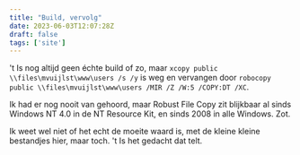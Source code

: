 ```yaml
---
title: "Build, vervolg"
date: 2023-06-03T12:07:28Z
draft: false
tags: ['site']
---
```


't Is nog altijd geen échte build of zo, maar `xcopy public \\files\mvuijlst\www\users /s /y` is weg en vervangen door `robocopy public \\files\mvuijlst\www\users /MIR /Z /W:5 /COPY:DT /XC`. 

Ik had er nog nooit van gehoord, maar Robust File Copy zit blijkbaar al sinds Windows NT 4.0 in de NT Resource Kit, en sinds 2008 in alle Windows. Zot. 

Ik weet wel niet of het echt de moeite waard is, met de kleine kleine bestandjes hier, maar toch. 't Is het gedacht dat telt. 